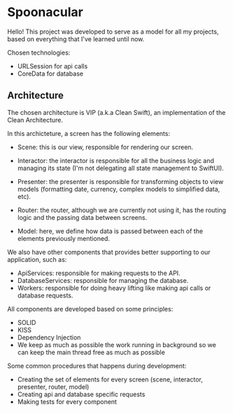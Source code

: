 # Spoonacular

Hello! This project was developed to serve as a model for all my projects, based on everything that I've learned until now.

Chosen technologies:
* URLSession for api calls
* CoreData for database

## Architecture

The chosen architecture is VIP (a.k.a Clean Swift), an implementation of the Clean Architecture.

In this archicteture, a screen has the following elements:

* Scene: this is our view, responsible for rendering our screen.

* Interactor: the interactor is responsible for all the business logic and managing its state (I'm not delegating all state management to SwiftUI).

* Presenter: the presenter is responsible for transforming objects to view models (formatting date, currency, complex models to simplified data, etc).

* Router: the router, although we are currently not using it, has the routing logic and the passing data between screens.

* Model: here, we define how data is passed between each of the elements previously mentioned.

We also have other components that provides better supporting to our application, such as:

* ApiServices: responsible for making requests to the API.
* DatabaseServices: responsible for managing the database.
* Workers: responsible for doing heavy lifting like making api calls or database requests.

All components are developed based on some principles:
* SOLID
* KISS
* Dependency Injection
* We keep as much as possible the work running in background so we can keep the main thread free as much as possible

Some common procedures that happens during development:

* Creating the set of elements for every screen (scene, interactor, presenter, router, model)
* Creating api and database specific requests
* Making tests for every component
